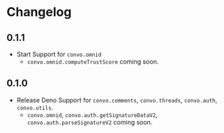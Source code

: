 # Changelog

## 0.1.1

- Start Support for `convo.omnid`
  - `convo.omnid.computeTrustScore` coming soon.

## 0.1.0

- Release Deno Support for `convo.comments`, `convo.threads`, `convo.auth`,
  `convo.utils`.
  - `convo.omnid`, `convo.auth.getSignatureDataV2`,
    `convo.auth.parseSignatureV2` coming soon.
